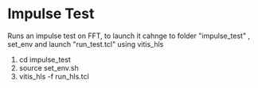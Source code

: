 # Impulse Test
Runs an impulse test on FFT, to launch it cahnge to folder "impulse_test" , set_env and launch "run_test.tcl" using vitis_hls

1. cd impulse_test
2. source set_env.sh
3. vitis_hls -f run_hls.tcl
